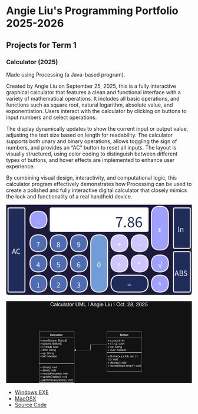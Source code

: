 # Angie Liu's Programming Portfolio 2025-2026

## Projects for Term 1

### Calculator (2025)

  Made using Processing (a Java-based program).

  Created by Angie Liu on September 25, 2025, this is a fully interactive graphical calculator that features a clean and functional interface with a variety of mathematical operations. It includes all basic operations, and functions such as square root, natural logarithm, absolute value, and exponentiation. Users interact with the calculator by clicking on buttons to input numbers and select operations.
  
  The display dynamically updates to show the current input or output value, adjusting the text size based on length for readability. The calculator supports both unary and binary operations, allows toggling the sign of numbers, and provides an “AC” button to reset all inputs. The layout is visually structured, using color coding to distinguish between different types of buttons, and hover effects are implemented to enhance user experience.

  By combining visual design, interactivity, and computational logic, this calculator program effectively demonstrates how Processing can be used to create a polished and fully interactive digital calculator that closely mimics the look and functionality of a real handheld device.

![Running Calculator](https://github.com/angieliu4/THEportfolio/blob/main/images/Calc.png?raw=true)

![Calculator UML](https://github.com/angieliu4/THEportfolio/blob/main/images/Calculator%20UML.jpg)

* [Windows EXE](https://github.com/angieliu4/THEportfolio/blob/main/src/Calculator/windows-amd64.zip)
* [MacOSX](https://github.com/angieliu4/THEportfolio/blob/main/src/Calculator/macos-aarch64.zip)
* [Source Code](https://github.com/angieliu4/THEportfolio/tree/main/src/Calculator)
